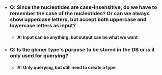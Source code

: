 - ### Q: Since the nucleotides are case-insensitive, do we have to remember the case of the nucleotides? Or can we always show uppercase letters, but accept both uppercase and lowercase letters as input?
  - #### A: Input can be anything, but output can be what we want

- ### Q: Is the qkmer type's purpose to be stored in the DB or is it only used for querying?
  - #### A: Only querying, but still need to create a type
